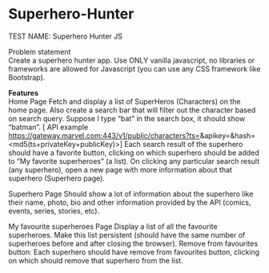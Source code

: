 # Superhero-Hunter

TEST NAME: Superhero Hunter JS

Problem statement <br>
Create a superhero hunter app. Use ONLY vanilla javascript, no libraries or frameworks are allowed for Javascript (you can use any CSS framework like Bootstrap).<br>


<b> Features</b> <br>
Home Page
Fetch and display a list of SuperHeros (Characters) on the home page. Also create a search bar that will filter out the character based on search query. Suppose I type “bat” in the search box, it should show “batman”. 
[ API example https://gateway.marvel.com:443/v1/public/characters?ts=<time-stamp>&apikey=<public-key>&hash=<md5(ts+privateKey+publicKey)>]
Each search result of the superhero should have a favorite button, clicking on which superhero should be added to “My favorite superheroes” (a list).
On clicking any particular search result (any superhero), open a new page with more information about that superhero (Superhero page).

Superhero Page
Should show a lot of information about the superhero like their name, photo, bio and other information provided by the API (comics, events, series, stories, etc).

My favourite superheroes Page
Display a list of all the favourite superheroes.
Make this list persistent (should have the same number of superheroes before and after closing the browser).
Remove from favourites button: Each superhero should have remove from favourites button, clicking on which should remove that superhero from the list.
